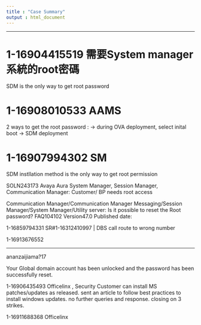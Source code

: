```yaml
---
title : "Case Summary"
output : html_document
---
```



**************************************************


# 1-16904415519 需要System manager 系統的root密碼
SDM is the only way to get root password

# 1-16908010533   AAMS
2 ways to get the root password :
->  during OVA deployment, select inital boot 
-> SDM deployment

# 1-16907994302 SM
SDM instllation method is the only way to get root permission


SOLN243173 Avaya Aura System Manager, Session Manager, Communication Manager: Customer/ BP needs root access  


Communication Manager/Communication Manager Messaging/Session Manager/System Manager/Utility server: Is it possible to reset the Root password?  FAQ104102   Version47.0   Published date: 



1-16859794331 
SR#1-16312410997 | DBS call route to wrong number

1-16913676552




**************************************************



ananzaijiama?17







Your Global domain account has been unlocked and the password has been successfully reset.




1-16906435493 Officelinx , Security
Customer can install MS patches/updates as released. sent an article to follow best practices to install windows updates. no further queries and response. closing on 3 strikes.

1-16911688368 Officelinx















